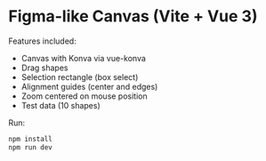 # Figma-like Canvas (Vite + Vue 3)

Features included:
- Canvas with Konva via vue-konva
- Drag shapes
- Selection rectangle (box select)
- Alignment guides (center and edges)
- Zoom centered on mouse position
- Test data (10 shapes)

Run:
```bash
npm install
npm run dev
```
